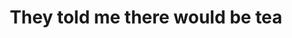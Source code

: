 ---
ee_id_show: '4508'
title: They told me there would be tea
url: art-night
live_url:
year: '2019'
venue: Art Night @ St Mary's Church
state_country: Walthamstow
type:
dates:
wwwnews:
wwweblast:
pitch: "​Curated an organ night - OF BRAND NEW MUSIC - w Hampus Lindwall. Including:
  Ellen Arkbro, Pierre Bismuth, Kara-Lis Coverdale, Hanne Lippard, Haroon Mizra, Charlemagne
  Palestine, as well as world premieres by Hampus &amp; I!"
ps:
download:
layout: shows
---